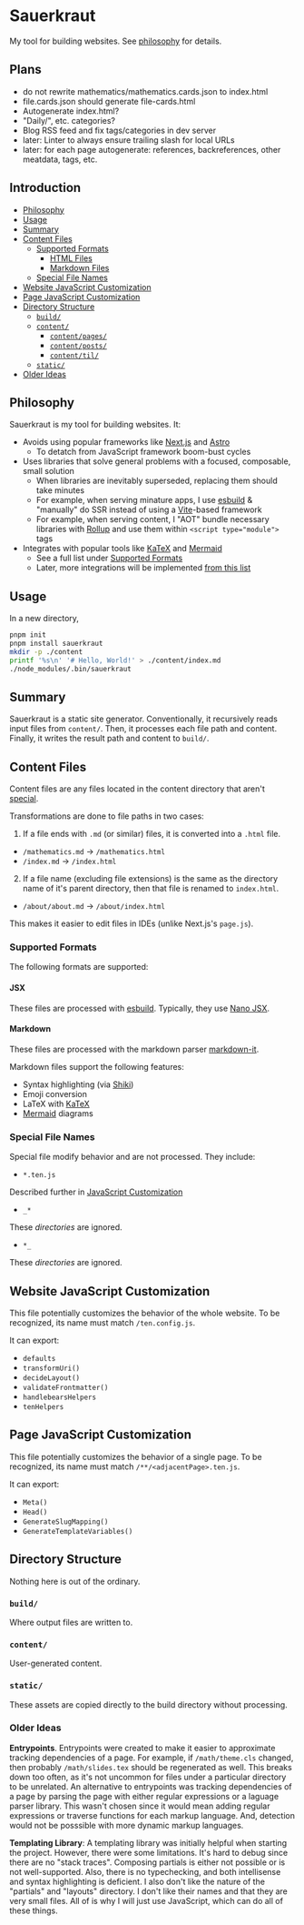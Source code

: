 # Sauerkraut <!-- omit from toc -->

My tool for building websites. See [philosophy](#philosophy) for details.

## Plans <!-- omit from toc -->

- do not rewrite mathematics/mathematics.cards.json to index.html
- file.cards.json should generate file-cards.html
- Autogenerate index.html?
- "Daily/", etc. categories?
- Blog RSS feed and fix tags/categories in dev server
- later: Linter to always ensure trailing slash for local URLs
- later: for each page autogenerate: references, backreferences, other meatdata, tags, etc.

## Introduction <!-- omit from toc -->

- [Philosophy](#philosophy)
- [Usage](#usage)
- [Summary](#summary)
- [Content Files](#content-files)
  - [Supported Formats](#supported-formats)
    - [HTML Files](#html-files)
    - [Markdown Files](#markdown-files)
  - [Special File Names](#special-file-names)
- [Website JavaScript Customization](#website-javascript-customization)
- [Page JavaScript Customization](#page-javascript-customization)
- [Directory Structure](#directory-structure)
  - [`build/`](#build)
  - [`content/`](#content)
    - [`content/pages/`](#contentpages)
    - [`content/posts/`](#contentposts)
    - [`content/til/`](#contenttil)
  - [`static/`](#static)
- [Older Ideas](#older-ideas)

## Philosophy

Sauerkraut is my tool for building websites. It:

- Avoids using popular frameworks like [Next.js](https://nextjs.org) and [Astro](https://astro.build)
  - To detatch from JavaScript framework boom-bust cycles
- Uses libraries that solve general problems with a focused, composable, small solution
  - When libraries are inevitably superseded, replacing them should take minutes
  - For example, when serving minature apps, I use [esbuild](https://esbuild.github.io) & "manually" do SSR instead of using a [Vite](https://vite.dev)-based framework
  - For example, when serving content, I "AOT" bundle necessary libraries with [Rollup](https://rollupjs.org) and use them within `<script type="module">` tags
- Integrates with popular tools like [KaTeX](https://katex.org) and [Mermaid](https://mermaid.js.org)
  - See a full list under [Supported Formats](#supported-formats)
  - Later, more integrations will be implemented [from this list](https://github.com/fox-lists/catalog-knowledge-tools)

## Usage

In a new directory,

```bash
pnpm init
pnpm install sauerkraut
mkdir -p ./content
printf '%s\n' '# Hello, World!' > ./content/index.md
./node_modules/.bin/sauerkraut
```

## Summary

Sauerkraut is a static site generator. Conventionally, it recursively reads input files from `content/`. Then, it processes each file path and content. Finally, it writes the result path and content to `build/`.


## Content Files

Content files are any files located in the content directory that aren't [special](#special-file-names).

Transformations are done to file paths in two cases:

1. If a file ends with `.md` (or similar) files, it is converted into a `.html` file.

- `/mathematics.md` -> `/mathematics.html`
- `/index.md` -> `/index.html`

2. If a file name (excluding file extensions) is the same as the directory name of it's parent directory, then that file is renamed to `index.html`.

- `/about/about.md` -> `/about/index.html`

This makes it easier to edit files in IDEs (unlike Next.js's `page.js`).

### Supported Formats

The following formats are supported:

#### JSX

These files are processed with [esbuild](https://github.com/evanw/esbuild). Typically, they use [Nano JSX](https://github.com/nanojsx/nano).

#### Markdown

These files are processed with the markdown parser [markdown-it](https://github.com/markdown-it/markdown-it).

Markdown files support the following features:

- Syntax highlighting (via [Shiki](https://shiki.style))
- Emoji conversion
- LaTeX with [KaTeX](https://katex.org)
- [Mermaid](https://mermaid.js.org) diagrams

### Special File Names

Special file modify behavior and are not processed. They include:

- `*.ten.js`

Described further in [JavaScript Customization](#website-javascript-customization)

- `_*`

These _directories_ are ignored.

- `*_`

These _directories_ are ignored.

## Website JavaScript Customization

This file potentially customizes the behavior of the whole website. To be recognized, its name must match `/ten.config.js`.

It can export:

- `defaults`
- `transformUri()`
- `decideLayout()`
- `validateFrontmatter()`
- `handlebearsHelpers`
- `tenHelpers`

## Page JavaScript Customization

This file potentially customizes the behavior of a single page. To be recognized, its name must match `/**/<adjacentPage>.ten.js`.

It can export:

- `Meta()`
- `Head()`
- `GenerateSlugMapping()`
- `GenerateTemplateVariables()`

## Directory Structure

Nothing here is out of the ordinary.

### `build/`

Where output files are written to.

### `content/`

User-generated content.

### `static/`

These assets are copied directly to the build directory without processing.

### Older Ideas

**Entrypoints**. Entrypoints were created to make it easier to approximate tracking dependencies of a page. For example, if `/math/theme.cls` changed, then probably `/math/slides.tex` should be regenerated as well. This breaks down too often, as it's not uncommon for files under a particular directory to be unrelated. An alternative to entrypoints was tracking dependencies of a page by parsing the page with either regular expressions or a laguage parser library. This wasn't chosen since it would mean adding regular expressions or traverse functions for each markup language. And, detection would not be posssible with more dynamic markup languages.

**Templating Library**: A templating library was initially helpful when starting the project. However, there were some limitations. It's hard to debug since there are no "stack traces". Composing partials is either not possible or is not well-supported. Also, there is no typechecking, and both intellisense and syntax highlighting is deficient. I also don't like the nature of the "partials" and "layouts" directory. I don't like their names and that they are very small files. All of is why I will just use JavaScript, which can do all of these things.
